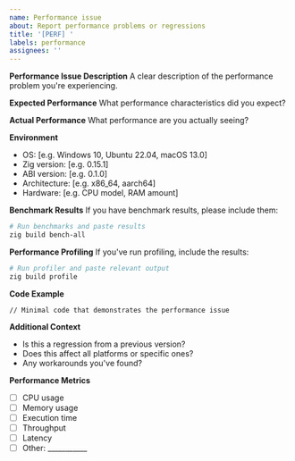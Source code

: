 ```yaml
---
name: Performance issue
about: Report performance problems or regressions
title: '[PERF] '
labels: performance
assignees: ''
---
```


**Performance Issue Description**
A clear description of the performance problem you're experiencing.

**Expected Performance**
What performance characteristics did you expect?

**Actual Performance**
What performance are you actually seeing?

**Environment**
 - OS: [e.g. Windows 10, Ubuntu 22.04, macOS 13.0]
 - Zig version: [e.g. 0.15.1]
 - ABI version: [e.g. 0.1.0]
 - Architecture: [e.g. x86_64, aarch64]
 - Hardware: [e.g. CPU model, RAM amount]

**Benchmark Results**
If you have benchmark results, please include them:

```bash
# Run benchmarks and paste results
zig build bench-all
```

**Performance Profiling**
If you've run profiling, include the results:

```bash
# Run profiler and paste relevant output
zig build profile
```

**Code Example**
```zig
// Minimal code that demonstrates the performance issue
```

**Additional Context**
- Is this a regression from a previous version?
- Does this affect all platforms or specific ones?
- Any workarounds you've found?

**Performance Metrics**
- [ ] CPU usage
- [ ] Memory usage
- [ ] Execution time
- [ ] Throughput
- [ ] Latency
- [ ] Other: ___________
